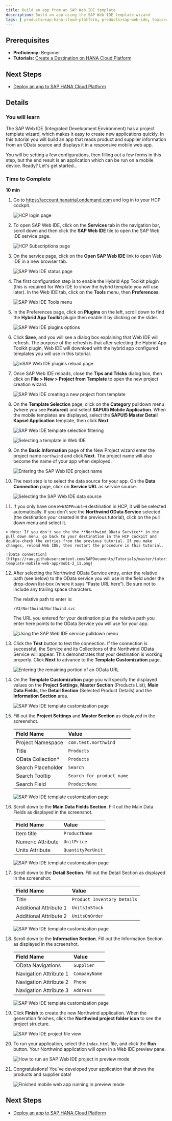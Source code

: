 ```yaml
---
title: Build an app from an SAP Web IDE template
description: Build an app using the SAP Web IDE template wizard
tags: [ products>sap-hana-cloud-platform, products>sap-web-ide, topic>cloud, topic>html5, topic>mobile, topic>odata, topic>sapui5, tutorial>beginner ]
---
```

## Prerequisites
 - **Proficiency:** Beginner
 - **Tutorials:** [Create a Destination on HANA Cloud Platform](http://www.sap.com/developer/tutorials/hcp-create-destination.html)

## Next Steps
 - [Deploy an app to SAP HANA Cloud Platform](http://www.sap.com/developer/tutorials/hcp-deploy-mobile-web-app.html)

## Details

### You will learn
The SAP Web IDE (Integrated Development Environment) has a project template wizard, which makes it easy to create new applications quickly. In this tutorial you will build an app that reads product and supplier information from an OData source and displays it in a responsive mobile web app.

You will be setting a few configurations, then filling out a few forms in this step, but the end result is an application which can be run on a mobile device.  Ready?  Let's get started...

### Time to Complete
**10 min**


1. Go to <https://account.hanatrial.ondemand.com> and log in to your HCP cockpit.

    ![HCP login page](https://raw.githubusercontent.com/SAPDocuments/Tutorials/master/tutorials/hcp-template-mobile-web-app/mob1-2_1.png)

2. To open SAP Web IDE, click on the **Services** tab in the navigation bar, scroll down and then click the **SAP Web IDE** tile to open the SAP Web IDE service page.

    ![HCP Subscriptions page](https://raw.githubusercontent.com/SAPDocuments/Tutorials/master/tutorials/hcp-template-mobile-web-app/mob1-2_2.png)

3. On the service page, click on the **Open SAP Web IDE** link to open Web IDE in a new browser tab.

    ![SAP Web IDE status page](https://raw.githubusercontent.com/SAPDocuments/Tutorials/master/tutorials/hcp-template-mobile-web-app/mob1-2_3.png)

4. The first configuration step is to enable the Hybrid App Toolkit plugin (this is required for Web IDE to show the hybrid template you will use later). In the Web IDE tab, click on the **Tools** menu, then **Preferences**.

    ![SAP Web IDE Tools menu](https://raw.githubusercontent.com/SAPDocuments/Tutorials/master/tutorials/hcp-template-mobile-web-app/mob1-2_4.png)

5. In the Preferences page, click on **Plugins** on the left, scroll down to find the **Hybrid App Toolkit** plugin then enable it by clicking on the slider.

    ![SAP Web IDE plugins options](https://raw.githubusercontent.com/SAPDocuments/Tutorials/master/tutorials/hcp-template-mobile-web-app/mob1-2_5.png)

6. Click **Save**, and you will see a dialog box explaining that Web IDE will refresh. The purpose of the refresh is that after selecting the Hybrid App Toolkit plugin, Web IDE will download with the hybrid app configured templates you will use in this tutorial.

    ![mSAP Web IDE plugins reload page](https://raw.githubusercontent.com/SAPDocuments/Tutorials/master/tutorials/hcp-template-mobile-web-app/mob1-2_6.png)

7. Once SAP Web IDE reloads, close the **Tips and Tricks** dialog box, then click on **File > New > Project from Template** to open the new project creation wizard.

    ![SAP Web IDE creating a new project from template](https://raw.githubusercontent.com/SAPDocuments/Tutorials/master/tutorials/hcp-template-mobile-web-app/mob1-2_7.png)

8. On the **Template Selection** page, click on the **Category** pulldown menu (where you see **Featured**) and select **SAPUI5 Mobile Application**. When the mobile templates are displayed, select the **SAPUI5 Master Detail Kapsel Application** template, then click **Next**.

    ![SAP Web IDE template selection filtering](https://raw.githubusercontent.com/SAPDocuments/Tutorials/master/tutorials/hcp-template-mobile-web-app/mob1-2_8a.png)

    ![Selecting a template in Web IDE](https://raw.githubusercontent.com/SAPDocuments/Tutorials/master/tutorials/hcp-template-mobile-web-app/mob1-2_8b.png)

9. On the **Basic Information** page of the New Project wizard enter the project name `northwind` and click **Next**. The project name will also become the name of your app when deployed.

    ![Entering the SAP Web IDE project name](https://raw.githubusercontent.com/SAPDocuments/Tutorials/master/tutorials/hcp-template-mobile-web-app/mob1-2_9.png)

10. The next step is to select the data source for your app. On the **Data Connection** page, click on **Service URL** as service source.

    ![Selecting the SAP Web IDE data source](https://raw.githubusercontent.com/SAPDocuments/Tutorials/master/tutorials/hcp-template-mobile-web-app/mob1-2_10.png)

11.  If you only have one *`WebIDEEnabled`* destination in HCP, it will be selected automatically. If you don't see the **Northwind OData Service** selected (the destination your created in the previous tutorial), click on the pull down menu and select it.

    > Note: If you don't see the the **Northwind OData Service** in the pull down menu, go back to your destination in the HCP cockpit and double-check the entries from the previous tutorial. If you make changes, reload Web IDE, then restart the procedure in this tutorial.

    ![Data connection](https://raw.githubusercontent.com/SAPDocuments/Tutorials/master/tutorials/hcp-template-mobile-web-app/mob1-2_11.png)

12. After selecting the Northwind OData Service entry, enter the relative path (see below) to the OData service you will use in the field under the drop-down list-box (where it says “Paste URL here”). Be sure not to include any trailing space characters. 

    The relative path to enter is: 
    
    ```
    /V3/Northwind/Northwind.svc
    ```
    
    The URL you entered for your destination plus the relative path you enter here points to the OData Service you will use for your app.

    ![Using the SAP Web IDE service pulldown menu](https://raw.githubusercontent.com/SAPDocuments/Tutorials/master/tutorials/hcp-template-mobile-web-app/mob1-2_12.png)

13. Click the **Test** button to test the connection. If the connection is successful, the Service and its Collections of the Northwind OData Service will appear. This demonstrates that your destination is working properly. Click **Next** to advance to the **Template Customization** page.

    ![Entering the remaining portion of an OData URL](https://raw.githubusercontent.com/SAPDocuments/Tutorials/master/tutorials/hcp-template-mobile-web-app/mob1-2_13.png)

14. On the **Template Customization** page you will specify the displayed values on the **Project Settings**, **Master Section** (Products List), **Main Data Fields**, the **Detail Section** (Selected Product Details) and the **Information Section** area.

    ![SAP Web IDE template customization page](https://raw.githubusercontent.com/SAPDocuments/Tutorials/master/tutorials/hcp-template-mobile-web-app/mob1-2_14.png)

15. Fill out the **Project Settings** and **Master Section** as displayed in the screenshot.

    Field Name                  |  Value
    :---------------------------| :-------------
    Project Namespace           | `com.test.northwind`
    Title                       | `Products`
    OData Collection*           | `Products`
    Search Placeholder          | `Search `
    Search Tooltip              | `Search for product name`
    Search Field                | `ProductName`

    ![SAP Web IDE template customization page](https://raw.githubusercontent.com/SAPDocuments/Tutorials/master/tutorials/hcp-template-mobile-web-app/mob1-2_15.png)

16. Scroll down to the **Main Data Fields Section**. Fill out the Main Data Fields as displayed in the screenshot.

    Field Name          |  Value
    :-------------------| :-------------
    Item title          | `ProductName`
    Numeric Attribute   | `UnitPrice`
    Units Attribute     | `QuantityPerUnit`

    ![SAP Web IDE template customization page](https://raw.githubusercontent.com/SAPDocuments/Tutorials/master/tutorials/hcp-template-mobile-web-app/mob1-2_16.png)

17. Scroll down to the **Detail Section**. Fill out the Detail Section as displayed in the screenshot.

    Field Name              |  Value
    :-----------------------| :-------------
    Title                   | `Product Inventory Details`
    Additional Attribute 1  | `UnitsInStock`
    Additional Attribute 2  | `UnitsOnOrder`

    ![SAP Web IDE template customization page](https://raw.githubusercontent.com/SAPDocuments/Tutorials/master/tutorials/hcp-template-mobile-web-app/mob1-2_17.png)

18. Scroll down to the **Information Section**. Fill out the Information Section as displayed in the screenshot.

    Field Name              |  Value
    :-----------------------| :-------------
    OData Navigations       | `Supplier`
    Navigation Attribute 1  | `CompanyName`
    Navigation Attribute 2  | `Phone`
    Navigation Attribute 3  | `Address`

    ![SAP Web IDE template customization page](https://raw.githubusercontent.com/SAPDocuments/Tutorials/master/tutorials/hcp-template-mobile-web-app/mob1-2_18.png)

19. Click **Finish** to create the new Northwind application. When the generation finishes, click the **Northwind project folder icon** to see the project structure.

    ![SAP Web IDE project file view](https://raw.githubusercontent.com/SAPDocuments/Tutorials/master/tutorials/hcp-template-mobile-web-app/mob1-2_19.png)

20. To run your application, select the `index.html` file, and click the **Run** button. Your Northwind application will open in a Web IDE preview pane.

    ![How to run an SAP Web IDE project in preview mode](https://raw.githubusercontent.com/SAPDocuments/Tutorials/master/tutorials/hcp-template-mobile-web-app/mob1-2_20.png)

21. Congratulations! You’ve developed your application that shows the products and supplier data!


    ![Finished mobile web app running in preview mode](https://raw.githubusercontent.com/SAPDocuments/Tutorials/master/tutorials/hcp-template-mobile-web-app/mob1-2_21.png)

## Next Steps
 - [Deploy an app to SAP HANA Cloud Platform](http://www.sap.com/developer/tutorials/hcp-deploy-mobile-web-app.html)
